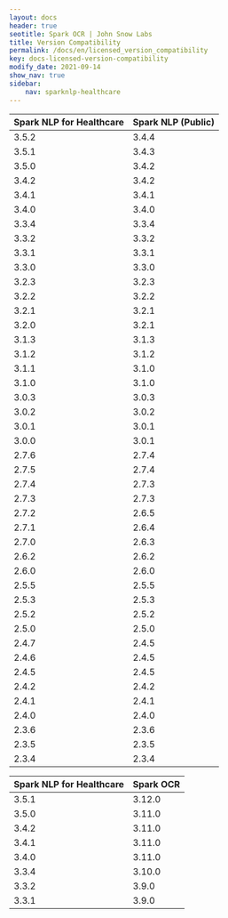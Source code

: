 ```yaml
---
layout: docs
header: true
seotitle: Spark OCR | John Snow Labs
title: Version Compatibility
permalink: /docs/en/licensed_version_compatibility
key: docs-licensed-version-compatibility
modify_date: 2021-09-14
show_nav: true
sidebar:
    nav: sparknlp-healthcare
---
```


<div class="h3-box" markdown="1">


| Spark NLP for Healthcare	| Spark NLP (Public) |
|---------------------------|--------------------|
| 3.5.2                     | 3.4.4              |
| 3.5.1                     | 3.4.3              |
| 3.5.0                     | 3.4.2              |
| 3.4.2                     | 3.4.2              |
| 3.4.1                     | 3.4.1              |
| 3.4.0                     | 3.4.0              |
| 3.3.4     				        | 3.3.4              |
| 3.3.2     			         	| 3.3.2              |
| 3.3.1     				        | 3.3.1              |
| 3.3.0     				        | 3.3.0              |
| 3.2.3     				        | 3.2.3              |
| 3.2.2     			         	| 3.2.2              |
| 3.2.1     				        | 3.2.1              |
| 3.2.0     				        | 3.2.1              |
| 3.1.3     				        | 3.1.3              |
| 3.1.2     				        | 3.1.2              |
| 3.1.1     				        | 3.1.0              |
| 3.1.0     				        | 3.1.0              |
| 3.0.3     				        | 3.0.3              |
| 3.0.2     				        | 3.0.2              |
| 3.0.1     				        | 3.0.1              |
| 3.0.0     				        | 3.0.1              |
| 2.7.6     				        | 2.7.4              |
| 2.7.5     				        | 2.7.4              |
| 2.7.4     				        | 2.7.3              |
| 2.7.3     				        | 2.7.3              |
| 2.7.2     				        | 2.6.5              |
| 2.7.1     				        | 2.6.4              |
| 2.7.0     				        | 2.6.3              |
| 2.6.2     				        | 2.6.2              |
| 2.6.0     				        | 2.6.0              |
| 2.5.5     				        | 2.5.5              |
| 2.5.3     				        | 2.5.3              |
| 2.5.2     				        | 2.5.2              |
| 2.5.0     				        | 2.5.0              |
| 2.4.7     				        | 2.4.5              |
| 2.4.6     				        | 2.4.5              |
| 2.4.5     				        | 2.4.5              |
| 2.4.2     				        | 2.4.2              |
| 2.4.1     				        | 2.4.1              |
| 2.4.0     				        | 2.4.0              |
| 2.3.6     				        | 2.3.6              |
| 2.3.5     				        | 2.3.5              |
| 2.3.4     				        | 2.3.4              |


| Spark NLP for Healthcare	| Spark OCR          |
|---------------------------|--------------------|
| 3.5.1                     | 3.12.0             |
| 3.5.0				              | 3.11.0             |
| 3.4.2				              | 3.11.0             |
| 3.4.1				              | 3.11.0		         |
| 3.4.0				              | 3.11.0		         |
| 3.3.4				              | 3.10.0		         |
| 3.3.2				              | 3.9.0		           |
| 3.3.1     				        | 3.9.0		           |
